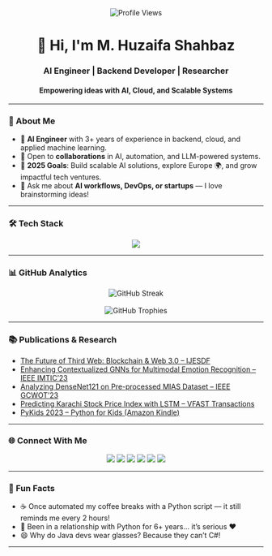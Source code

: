 <div align="center">
  <img src="https://komarev.com/ghpvc/?username=mhuzaifadev&style=for-the-badge&color=blue" alt="Profile Views"/>
  <h1>👋 Hi, I'm <b>M. Huzaifa Shahbaz</b></h1>
  <h3>AI Engineer | Backend Developer | Researcher</h3>
  <h4>Empowering ideas with AI, Cloud, and Scalable Systems</h4>
</div>

---

### 🚀 About Me
- 🔭 **AI Engineer** with 3+ years of experience in backend, cloud, and applied machine learning.  
- 🤝 Open to **collaborations** in AI, automation, and LLM-powered systems.  
- 🎯 **2025 Goals**: Build scalable AI solutions, explore Europe 🌍, and grow impactful tech ventures.  
- 💬 Ask me about **AI workflows, DevOps, or startups** — I love brainstorming ideas!  

---

### 🛠️ Tech Stack  
<p align="center">
  <a href="https://skillicons.dev">
    <img src="https://skillicons.dev/icons?i=python,js,ts,fastapi,flask,django,nodejs,nestjs,azure,gcp,aws,docker,kubernetes,redis,nginx,kafka,terraform,githubactions,postgres,supabase,mongodb,mysql,firebase,supabase,tensorflow,pytorch,rabbitmq,cloudflare,workers" />
  </a>
</p>

---

### 📊 GitHub Analytics  
<div align="center">
  <img src="https://github-readme-streak-stats.herokuapp.com?user=mhuzaifadev&theme=transparent&border_radius=10&card_width=600&card_height=220&mode=weekly" alt="GitHub Streak"/>
  <br><br>
  <img src="https://github-profile-trophy.vercel.app/?username=mhuzaifadev&margin-w=10&margin-h=10&no-bg=true&column=6" alt="GitHub Trophies"/>
</div>

---

### 📚 Publications & Research
- [The Future of Third Web: Blockchain & Web 3.0 – IJESDF](https://dx.doi.org/10.1504/IJESDF.2025.145880)  
- [Enhancing Contextualized GNNs for Multimodal Emotion Recognition – IEEE IMTIC’23](https://ieeexplore.ieee.org/document/10178481)  
- [Analyzing DenseNet121 on Pre-processed MIAS Dataset – IEEE GCWOT’23](https://ieeexplore.ieee.org/document/10064663)  
- [Predicting Karachi Stock Price Index with LSTM – VFAST Transactions](https://doi.org/10.21015/vtse.v11i2.1571)  
- [PyKids 2023 – Python for Kids (Amazon Kindle)](https://www.amazon.com/dp/B0C1YBFWZV)  

---

### 🌐 Connect With Me  
<p align="center">
  <a href="mailto:mhuzaifadev@gmail.com"><img src="https://img.shields.io/badge/Gmail-D14836?style=for-the-badge&logo=gmail&logoColor=white"></a>
  <a href="https://www.linkedin.com/in/mhuzaifadev"><img src="https://img.shields.io/badge/LinkedIn-0077B5?style=for-the-badge&logo=linkedin&logoColor=white"></a>
  <a href="https://x.com/__mhuzaifa"><img src="https://img.shields.io/badge/X-000000?style=for-the-badge&logo=x&logoColor=white"></a>
  <a href="https://www.youtube.com/@mhuzaifadev"><img src="https://img.shields.io/badge/YouTube-FF0000?style=for-the-badge&logo=youtube&logoColor=white"></a>
  <a href="https://www.instagram.com/mhuzaifadev"><img src="https://img.shields.io/badge/Instagram-E4405F?style=for-the-badge&logo=instagram&logoColor=white"></a>
  <a href="https://github.com/mhuzaifadev"><img src="https://img.shields.io/badge/GitHub-100000?style=for-the-badge&logo=github&logoColor=white"></a>
</p>

---

### 🎉 Fun Facts
- ☕ Once automated my coffee breaks with a Python script — it still reminds me every 2 hours!  
- 🐍 Been in a relationship with Python for 6+ years… it’s serious ❤️  
- 😄 Why do Java devs wear glasses? Because they can’t C#!  

---
